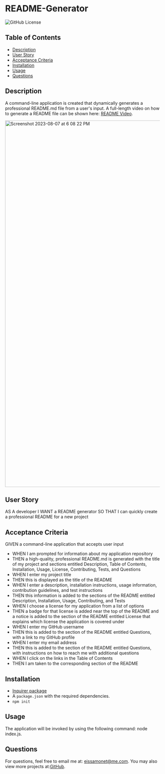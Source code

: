 # README-Generator
![GitHub License](https://img.shields.io/badge/license-MIT-yellow)

## Table of Contents
- [Description](#description)
- [User Story](#user-story)
- [Acceptance Criteria](#acceptance-criteria)
- [Installation](#installation)
- [Usage](#usage)
- [Questions](#questions)


## Description
A command-line application is created that dynamically generates a professional README.md file from a user's input.
A full-length video on how to generate a README file can be shown here: [README Video](https://drive.google.com/file/d/1-Px5RwmPwmizOoOgnxPX9zN4UJyfuqbZ/view).

<img width="1192" alt="Screenshot 2023-08-07 at 6 08 22 PM" src="https://github.com/eissamonet/README-Generator/assets/133728858/4a84e3b5-c849-4ca3-b77c-e121c1cb3515">



## User Story

AS A developer
I WANT a README generator
SO THAT I can quickly create a professional README for a new project

## Acceptance Criteria

GIVEN a command-line application that accepts user input
- WHEN I am prompted for information about my application repository
- THEN a high-quality, professional README.md is generated with the title of my project and sections entitled Description, Table of Contents, Installation, Usage, License, Contributing, Tests, and Questions
- WHEN I enter my project title
- THEN this is displayed as the title of the README
- WHEN I enter a description, installation instructions, usage information, contribution guidelines, and test instructions
- THEN this information is added to the sections of the README entitled Description, Installation, Usage, Contributing, and Tests
- WHEN I choose a license for my application from a list of options
- THEN a badge for that license is added near the top of the README and a notice is added to the section of the README entitled License that explains which license the application is covered under
- WHEN I enter my GitHub username
- THEN this is added to the section of the README entitled Questions, with a link to my GitHub profile
- WHEN I enter my email address
- THEN this is added to the section of the README entitled Questions, with instructions on how to reach me with additional questions
- WHEN I click on the links in the Table of Contents
- THEN I am taken to the corresponding section of the README

## Installation

- [Inquirer package](https://www.npmjs.com/package/inquirer/v/8.2.4)
- A `package.json` with the required dependencies. 
- `npm init`

## Usage

The application will be invoked by using the following command:
node index.js.


## Questions

For questions, feel free to email me at: eissamonet@me.com. You may also view more projects at:[GitHub](https://github.com/eissamonet).
